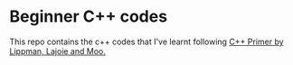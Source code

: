 # Beginner C++ codes
This repo contains the c++ codes that I've learnt following [C++ Primer by Lippman, Lajoie and Moo.](https://www.pearson.com/uk/educators/higher-education-educators/program/Lippman-C-Primer-5th-Edition/PGM988747.html)
